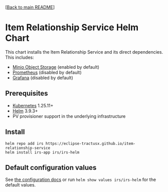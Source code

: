 [[Back to main README](../../README.md)]

# Item Relationship Service Helm Chart

This chart installs the Item Relationship Service and its direct dependencies.
This includes:

 - [Minio Object Storage](https://min.io) (enabled by default)
 - [Prometheus](https://prometheus.io) (disabled by default) 
 - [Grafana](https://grafana.com/grafana) (disabled by default) 

## Prerequisites

- [Kubernetes](https://kubernetes.io) 1.25.11+
- [Helm](https://helm.sh) 3.9.3+
- PV provisioner support in the underlying infrastructure

## Install

```
helm repo add irs https://eclipse-tractusx.github.io/item-relationship-service
helm install irs-app irs/irs-helm
```

## Default configuration values

See [the configuration docs](https://eclipse-tractusx.github.io/item-relationship-service/docs/administration/administration-guide.html#_helm_configuration_irs_values_yaml) or run `helm show values irs/irs-helm` for the default values.